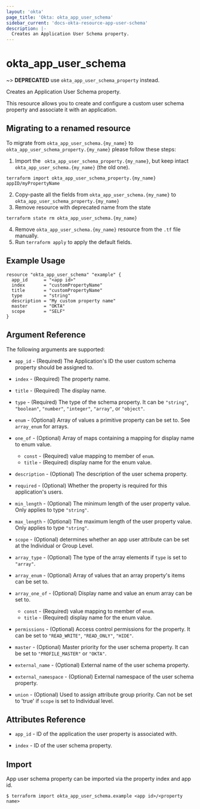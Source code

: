 ```yaml
---
layout: 'okta'
page_title: 'Okta: okta_app_user_schema'
sidebar_current: 'docs-okta-resource-app-user-schema'
description: |-
  Creates an Application User Schema property.
---
```


# okta_app_user_schema

~> **DEPRECATED** use `okta_app_user_schema_property` instead.

Creates an Application User Schema property.

This resource allows you to create and configure a custom user schema property and associate it with an application.

## Migrating to a renamed resource

To migrate from `okta_app_user_schema.{my_name}` to `okta_app_user_schema_property.{my_name}` please follow these steps:

1. Import the ` okta_app_user_schema_property.{my_name}`, but keep intact `okta_app_user_schema.{my_name}` (the old one).
```
terraform import okta_app_user_schema_property.{my_name} appID/myPropertyName
````
2. Copy-paste all the fields from `okta_app_user_schema.{my_name}` to `okta_app_user_schema_property.{my_name}`
3. Remove resource with deprecated name from the state
```
terraform state rm okta_app_user_schema.{my_name}
```
4. Remove `okta_app_user_schema.{my_name}` resource from the `.tf` file manually.
5. Run `terraform apply` to apply the default fields.

## Example Usage

```hcl
resource "okta_app_user_schema" "example" {
  app_id      = "<app id>"
  index       = "customPropertyName"
  title       = "customPropertyName"
  type        = "string"
  description = "My custom property name"
  master      = "OKTA"
  scope       = "SELF"
}
```

## Argument Reference

The following arguments are supported:

- `app_id` - (Required) The Application's ID the user custom schema property should be assigned to.

- `index` - (Required) The property name.

- `title` - (Required) The display name.

- `type` - (Required) The type of the schema property. It can be `"string"`, `"boolean"`, `"number"`, `"integer"`, `"array"`, or `"object"`.

- `enum` - (Optional) Array of values a primitive property can be set to. See `array_enum` for arrays.

- `one_of` - (Optional) Array of maps containing a mapping for display name to enum value.

  - `const` - (Required) value mapping to member of `enum`.
  - `title` - (Required) display name for the enum value.

- `description` - (Optional) The description of the user schema property.

- `required` - (Optional) Whether the property is required for this application's users.

- `min_length` - (Optional) The minimum length of the user property value. Only applies to type `"string"`.

- `max_length` - (Optional) The maximum length of the user property value. Only applies to type `"string"`.

- `scope` - (Optional) determines whether an app user attribute can be set at the Individual or Group Level.

- `array_type` - (Optional) The type of the array elements if `type` is set to `"array"`.

- `array_enum` - (Optional) Array of values that an array property's items can be set to.

- `array_one_of` - (Optional) Display name and value an enum array can be set to.

  - `const` - (Required) value mapping to member of `enum`.
  - `title` - (Required) display name for the enum value.

- `permissions` - (Optional) Access control permissions for the property. It can be set to `"READ_WRITE"`, `"READ_ONLY"`, `"HIDE"`.

- `master` - (Optional) Master priority for the user schema property. It can be set to `"PROFILE_MASTER"` or `"OKTA"`.

- `external_name` - (Optional) External name of the user schema property.

- `external_namespace` - (Optional) External namespace of the user schema property.

- `union` - (Optional) Used to assign attribute group priority. Can not be set to 'true' if `scope` is set to Individual level.

## Attributes Reference

- `app_id` - ID of the application the user property is associated with.

- `index` - ID of the user schema property.

## Import

App user schema property can be imported via the property index and app id.

```
$ terraform import okta_app_user_schema.example <app id>/<property name>
```
